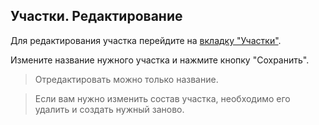 ## Участки. Редактирование

Для редактирования участка перейдите на [вкладку "Участки"](database.md).

Измените название нужного участка и нажмите кнопку "Сохранить".

> Отредактировать можно только название.

> Если вам нужно изменить состав участка, необходимо его удалить и создать нужный заново.
